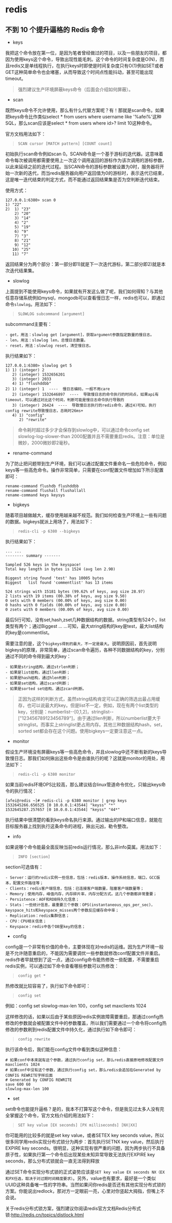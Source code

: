# redis
## 不到 10 个提升逼格的 Redis 命令
+ keys

我把这个命令放在第一位，是因为笔者曾经做过的项目，以及一些朋友的项目，都因为使用keys这个命令，导致出现性能毛刺。这个命令的时间复杂度是O(N)，而且redis又是单线程执行，在执行keys时即使是时间复杂度只有O(1)例如SET或者GET这种简单命令也会堵塞，从而导致这个时间点性能抖动，甚至可能出现timeout。
> 强烈建议生产环境屏蔽keys命令（后面会介绍如何屏蔽）。

+ scan

既然keys命令不允许使用，那么有什么代替方案呢？有！那就是scan命令。如果把keys命令比作类似select * from users where username like '%afei%'这种SQL，那么scan应该是select * from users where id>? limit 10这种命令。

官方文档用法如下：
> `SCAN cursor [MATCH pattern] [COUNT count]`

初始执行scan命令例如scan 0。SCAN命令是一个基于游标的迭代器。这意味着命令每次被调用都需要使用上一次这个调用返回的游标作为该次调用的游标参数，以此来延续之前的迭代过程。当SCAN命令的游标参数被设置为0时，服务器将开始一次新的迭代，而当redis服务器向用户返回值为0的游标时，表示迭代已结束，这是唯一迭代结束的判定方式，而不能通过返回结果集是否为空判断迭代结束。

使用方式：
```
127.0.0.1:6380> scan 0
1) "22"
2)  1) "23"
    2) "20"
    3) "14"
    4) "2"
    5) "19"
    6) "9"
    7) "3"
    8) "21"
    9) "12"
   10) "25"
   11) "7"
```
返回结果分为两个部分：第一部分即1)就是下一次迭代游标，第二部分即2)就是本次迭代结果集。

+ slowlog

上面提到不能使用keys命令，如果就有开发这么做了呢，我们如何得知？与其他任意存储系统例如mysql，mongodb可以查看慢日志一样，redis也可以，即通过命令`slowlog`。用法如下：
> `SLOWLOG subcommand [argument]`

subcommand主要有：
```
- get，用法：slowlog get [argument]，获取argument参数指定数量的慢日志。
- len，用法：slowlog len，总慢日志数量。
- reset，用法：slowlog reset，清空慢日志。
```
执行结果如下：
```
127.0.0.1:6380> slowlog get 5
1) 1) (integer) 2
   2) (integer) 1532656201
   3) (integer) 2033
   4) 1) "flushddbb"
2) 1) (integer) 1  ----  慢日志编码，一般不用care
   2) (integer) 1532646897  ----  导致慢日志的命令执行的时间点，如果api有timeout，可以通过对比这个时间，判断可能是慢日志命令执行导致的
   3) (integer) 26424  ----  导致慢日志执行的redis命令，通过4)可知，执行config rewrite导致慢日志，总耗时26ms+
   4) 1) "config"
      2) "rewrite"
```
> 命令耗时超过多少才会保存到slowlog中，可以通过命令config set slowlog-log-slower-than 2000配置并且不需要重启redis。注意：单位是微妙，2000微妙即2毫秒。

+ rename-command

为了防止把问题带到生产环境，我们可以通过配置文件重命名一些危险命令，例如keys等一些高危命令。操作非常简单，只需要在conf配置文件增加如下所示配置即可：
```
rename-command flushdb flushddbb
rename-command flushall flushallall
rename-command keys keysys
```

+ bigkeys

随着项目越做越大，缓存使用越来越不规范。我们如何检查生产环境上一些有问题的数据。bigkeys就派上用场了，用法如下：
> `redis-cli -p 6380 --bigkeys`

执行结果如下：
```
... ...
-------- summary -------

Sampled 526 keys in the keyspace!
Total key length in bytes is 1524 (avg len 2.90)

Biggest string found 'test' has 10005 bytes
Biggest   list found 'commentlist' has 13 items

524 strings with 15181 bytes (99.62% of keys, avg size 28.97)
2 lists with 19 items (00.38% of keys, avg size 9.50)
0 sets with 0 members (00.00% of keys, avg size 0.00)
0 hashs with 0 fields (00.00% of keys, avg size 0.00)
0 zsets with 0 members (00.00% of keys, avg size 0.00)
```
最后5行可知，没有set,hash,zset几种数据结构的数据。string类型有524个，list类型有两个；通过Biggest ... ...可知，最大string结构的key是test，最大list结构的key是commentlist。

需要注意的是，这个`bigkeys得到的最大，不一定是最大`。说明原因前，首先说明bigkeys的原理，非常简单，通过scan命令遍历，各种不同数据结构的key，分别通过不同的命令得到最大的key：
```
- 如果是string结构，通过strlen判断；
- 如果是list结构，通过llen判断；
- 如果是hash结构，通过hlen判断；
- 如果是set结构，通过scard判断；
- 如果是sorted set结构，通过zcard判断。
```
> 正因为这样的判断方式，虽然string结构肯定可以正确的筛选出最占用缓存，也可以说最大的key。但是list不一定，例如，现在有两个list类型的key，分别是：numberlist--[0,1,2]，stringlist--["123456789123456789"]，由于通过llen判断，所以numberlist要大于stringlist。而事实上stringlist更占用内存。其他三种数据结构hash，set，sorted set都会存在这个问题。使用bigkeys一定要注意这一点。

+ monitor

假设生产环境没有屏蔽keys等一些高危命令，并且slowlog中还不断有新的keys导致慢日志。那我们如何揪出这些命令是由谁执行的呢？这就是monitor的用处，用法如下：
> `redis-cli -p 6380 monitor`

如果当前redis环境OPS比较高，那么建议结合linux管道命令优化，只输出keys命令的执行情况：
```
[afei@redis ~]# redis-cli -p 6380 monitor | grep keys
1532645266.656525 [0 10.0.0.1:43544] "keyss" "*"
1532645287.257657 [0 10.0.0.1:43544] "keyss" "44*"
```
执行结果中很清楚的看到keys命名执行来源。通过输出的IP和端口信息，就能在目标服务器上找到执行这条命令的进程，揪出元凶，勒令整改。

+ info

如果说哪个命令能最全面反映当前redis运行情况，那么非info莫属。用法如下：
> `INFO [section]`

section可选值有：
```
- Server：运行的redis实例一些信息，包括：redis版本，操作系统信息，端口，GCC版本，配置文件路径等；
- Clients：redis客户端信息，包括：已连接客户端数量，阻塞客户端数量等；
- Memory：使用内存，峰值内存，内存碎片率，内存分配方式。这几个参数都非常重要；
- Persistence：AOF和RDB持久化信息；
- Stats：一些统计信息，最重要三个参数：OPS(instantaneous_ops_per_sec)，keyspace_hits和keyspace_misses两个参数反应缓存命中率；
- Replication：redis集群信息；
- CPU：CPU相关信息；
- Keyspace：redis中各个DB里key的信息；
```
+ config

config是一个非常有价值的命令，主要体现在对redis的运维。因为生产环境一般是不允许随意重启的，不能因为需要调优一些参数就修改conf配置文件并重启。redis作者早就想到了这一点，通过config命令能热修改一些配置，不需要重启redis实例，可以通过如下命令查看哪些参数可以热修改：
> `config get *`

热修改就比较容易了，执行如下命令即可：
> `config set `

例如：config set slowlog-max-len 100，config set maxclients 1024

这样修改的话，如果以后由于某些原因redis实例故障需要重启，那通过config热修改的参数就会被配置文件中的参数覆盖，所以我们需要通过一个命令将config热修改的参数刷到redis配置文件中持久化，通过执行如下命令即可：
> `config rewrite`

执行该命令后，我们能在config文件中看到类似这种信息：
```
# 如果conf中本来就有这个参数，通过执行config set，那么redis直接原地修改配置文件
maxclients 1024
# 如果conf中没有这个参数，通过执行config set，那么redis会追加在Generated by CONFIG REWRITE字样后面
# Generated by CONFIG REWRITE
save 600 60
slowlog-max-len 100
```

+ set

set命令也能提升逼格？是的，我本不打算写这个命令，但是我见过太多人没有完全掌握这个命令，官方文档介绍的用法如下：
> `SET key value [EX seconds] [PX milliseconds] [NX|XX]`

你可能用的比较多的就是set key value，或者SETEX key seconds value，所以很多同学用redis实现分布式锁分为两步：首先执行SETNX key value，然后执行EXPIRE key seconds。很明显，这种实现有很严重的问题，因为两步执行不具备原子性，如果执行第一个命令后出现某些未知异常导致无法执行EXPIRE key seconds，那么分布式锁就会一直无法得到释放

通过SET命令实现分布式锁的正式姿势应该是`SET key value EX seconds NX（EX和PX任选，取决于对过期时间精度要求）`。另外，value也有要求，最好是一个类似UUID这种具备唯一性的字符串。当然如果问你redis是否还有其他实现分布式锁的方案。你能说出redlock，那对方一定眼前一亮，心里对你竖起大拇指，但嘴上不会说。

关于redis分布式锁方案，强烈建议你阅读redis官方文档Redis分布式锁:http://redis.cn/topics/distlock.html

